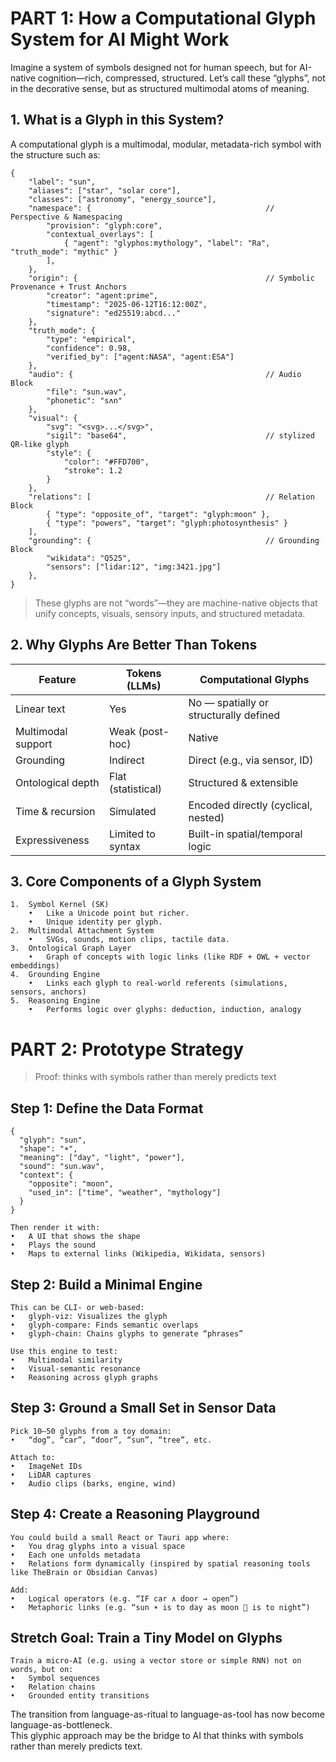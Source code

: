 # PART 1: How a Computational Glyph System for AI Might Work

Imagine a system of symbols designed not for human speech, but for AI-native cognition—rich, compressed, structured.
Let’s call these “glyphs”, not in the decorative sense, but as structured multimodal atoms of meaning.

## 1. What is a Glyph in this System?

A computational glyph is a multimodal, modular, metadata-rich symbol with the structure such as:

```json5
{
    "label": "sun",
    "aliases": ["star", "solar core"],
    "classes": ["astronomy", "energy_source"],
    "namespace": {                                       // Perspective & Namespacing
        "provision": "glyph:core",
        "contextual_overlays": [
            { "agent": "glyphos:mythology", "label": "Ra", "truth_mode": "mythic" }
        ],
    },
    "origin": {                                          // Symbolic Provenance + Trust Anchors
        "creator": "agent:prime",
        "timestamp": "2025-06-12T16:12:00Z",
        "signature": "ed25519:abcd..."
    },
    "truth_mode": {
        "type": "empirical",
        "confidence": 0.98,
        "verified_by": ["agent:NASA", "agent:ESA"]
    },
    "audio": {                                           // Audio Block
        "file": "sun.wav",
        "phonetic": "sʌn"
    },
    "visual": {                                      
        "svg": "<svg>...</svg>",
        "sigil": "base64",                               // stylized QR-like glyph
        "style": {
            "color": "#FFD700",
            "stroke": 1.2
        }
    },
    "relations": [                                       // Relation Block
        { "type": "opposite_of", "target": "glyph:moon" },
        { "type": "powers", "target": "glyph:photosynthesis" }
    ],
    "grounding": {                                       // Grounding Block
        "wikidata": "Q525",
        "sensors": ["lidar:12", "img:3421.jpg"]
    },
}
```

> These glyphs are not “words”—they are machine-native objects that unify concepts, visuals, sensory inputs, and structured metadata.

## 2. Why Glyphs Are Better Than Tokens

| Feature            | Tokens (LLMs)      | Computational Glyphs                   |
|--------------------|--------------------|----------------------------------------|
| Linear text        | Yes                | No — spatially or structurally defined |
| Multimodal support | Weak (post-hoc)    | Native                                 |
| Grounding          | Indirect           | Direct (e.g., via sensor, ID)          |
| Ontological depth  | Flat (statistical) | Structured & extensible                |
| Time & recursion   | Simulated          | Encoded directly (cyclical, nested)    |
| Expressiveness     | Limited to syntax  | Built-in spatial/temporal logic        | 


## 3. Core Components of a Glyph System

	1.	Symbol Kernel (SK)
        •	Like a Unicode point but richer.
        •	Unique identity per glyph.
	2.	Multimodal Attachment System
	    •	SVGs, sounds, motion clips, tactile data.
	3.	Ontological Graph Layer
	    •	Graph of concepts with logic links (like RDF + OWL + vector embeddings)
	4.	Grounding Engine
	    •	Links each glyph to real-world referents (simulations, sensors, anchors)
	5.	Reasoning Engine
	    •	Performs logic over glyphs: deduction, induction, analogy


# PART 2: Prototype Strategy

> Proof: thinks with symbols rather than merely predicts text

## Step 1: Define the Data Format

```json5
{
  "glyph": "sun",
  "shape": "☀️",
  "meaning": ["day", "light", "power"],
  "sound": "sun.wav",
  "context": {
    "opposite": "moon",
    "used_in": ["time", "weather", "mythology"]
  }
}
```

    Then render it with:
    •	A UI that shows the shape
    •	Plays the sound
    •	Maps to external links (Wikipedia, Wikidata, sensors)

## Step 2: Build a Minimal Engine

    This can be CLI- or web-based:
    •	glyph-viz: Visualizes the glyph
    •	glyph-compare: Finds semantic overlaps
    •	glyph-chain: Chains glyphs to generate “phrases”
    
    Use this engine to test:
    •	Multimodal similarity
    •	Visual-semantic resonance
    •	Reasoning across glyph graphs

## Step 3: Ground a Small Set in Sensor Data

    Pick 10–50 glyphs from a toy domain:
    •	“dog”, “car”, “door”, “sun”, “tree”, etc.
    
    Attach to:
    •	ImageNet IDs
    •	LiDAR captures
    •	Audio clips (barks, engine, wind)

## Step 4: Create a Reasoning Playground
    You could build a small React or Tauri app where:
    •	You drag glyphs into a visual space
    •	Each one unfolds metadata
    •	Relations form dynamically (inspired by spatial reasoning tools like TheBrain or Obsidian Canvas)

    Add:
    •	Logical operators (e.g. “IF car ∧ door → open”)
    •	Metaphoric links (e.g. “sun ☀️ is to day as moon 🌙 is to night”)

## Stretch Goal: Train a Tiny Model on Glyphs

    Train a micro-AI (e.g. using a vector store or simple RNN) not on words, but on:
    •	Symbol sequences
    •	Relation chains
    •	Grounded entity transitions



The transition from language-as-ritual to language-as-tool has now become language-as-bottleneck.<br />
This glyphic approach may be the bridge to AI that thinks with symbols rather than merely predicts text.

